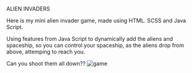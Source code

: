 ALIEN INVADERS 

Here is my mini alien invader game, made using HTML. SCSS and Java Script.

Using features from Java Script to dynamically add the aliens and spaceship, so you can control your spaceship,
as the aliens drop from above, attemping to reach you.

Can you shoot them all down??
![game](https://user-images.githubusercontent.com/97288818/166263519-b9cdd77a-353a-44b9-b9f1-2ad583bb92eb.png)
